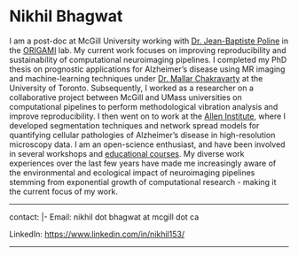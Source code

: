 # Nikhil Bhagwat

I am a post-doc at McGill University working with [Dr. Jean-Baptiste Poline](https://www.mcgill.ca/neuro/jean-baptiste-poline-phd) in the [ORIGAMI](https://neurodatascience.github.io/) lab. My current work focuses on improving reproducibility and sustainability of computational neuroimaging pipelines. I completed my PhD thesis on prognostic applications for Alzheimer’s disease using MR imaging and machine-learning techniques under [Dr. Mallar Chakravarty](http://cobralab.ca/members/commander/) at the University of Toronto. Subsequently, I worked as a researcher on a collaborative project between McGill and UMass universities on computational pipelines to perform methodological vibration analysis and improve reproducibility. I then went on to work at the [Allen Institute](https://alleninstitute.org/), where I developed segmentation techniques and network spread models for quantifying cellular pathologies of Alzheimer’s disease in high-resolution microscopy data. I am an open-science enthusiast, and have been involved in several workshops and [educational courses](https://github.com/carpentries-incubator/SDC-BIDS-sMRI). My diverse work experiences over the last few years have made me increasingly aware of the environmental and ecological impact of neuroimaging pipelines stemming from exponential growth of computational research - making it the current focus of my work.

---
contact: |-
  Email: nikhil dot bhagwat at mcgill dot ca

  LinkedIn: https://www.linkedin.com/in/nikhil153/

---
